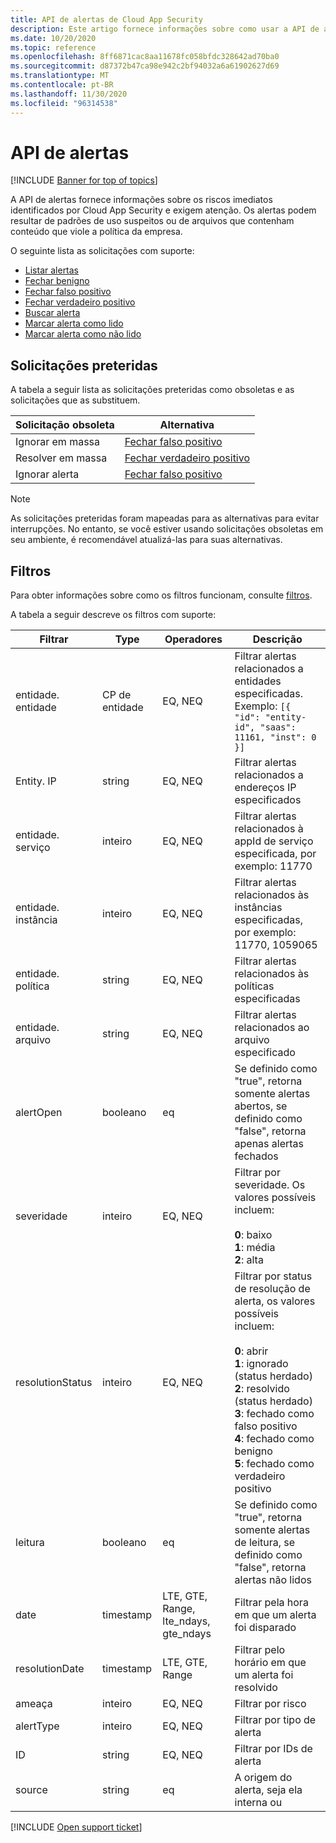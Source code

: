 ```yaml
---
title: API de alertas de Cloud App Security
description: Este artigo fornece informações sobre como usar a API de alertas.
ms.date: 10/20/2020
ms.topic: reference
ms.openlocfilehash: 8ff6871cac8aa11678fc058bfdc328642ad70ba0
ms.sourcegitcommit: d87372b47ca98e942c2bf94032a6a61902627d69
ms.translationtype: MT
ms.contentlocale: pt-BR
ms.lasthandoff: 11/30/2020
ms.locfileid: "96314538"
---
```

# <a name="alerts-api"></a>API de alertas

[!INCLUDE [Banner for top of topics](includes/banner.md)]

A API de alertas fornece informações sobre os riscos imediatos identificados por Cloud App Security e exigem atenção. Os alertas podem resultar de padrões de uso suspeitos ou de arquivos que contenham conteúdo que viole a política da empresa.

O seguinte lista as solicitações com suporte:

- [Listar alertas](api-alerts-list.md)
- [Fechar benigno](api-alerts-close-benign.md)
- [Fechar falso positivo](api-alerts-close-false-positive.md)
- [Fechar verdadeiro positivo](api-alerts-close-true-positive.md)
- [Buscar alerta](api-alerts-fetch.md)
- [Marcar alerta como lido](api-alerts-mark-read.md)
- [Marcar alerta como não lido](api-alerts-mark-unread.md)

## <a name="deprecated-requests"></a>Solicitações preteridas

A tabela a seguir lista as solicitações preteridas como obsoletas e as solicitações que as substituem.

| Solicitação obsoleta | Alternativa |
| --- | --- |
| Ignorar em massa | [Fechar falso positivo](api-alerts-close-false-positive.md) |
| Resolver em massa | [Fechar verdadeiro positivo](api-alerts-close-true-positive.md) |
| Ignorar alerta | [Fechar falso positivo](api-alerts-close-false-positive.md) |

> [!NOTE]
> As solicitações preteridas foram mapeadas para as alternativas para evitar interrupções. No entanto, se você estiver usando solicitações obsoletas em seu ambiente, é recomendável atualizá-las para suas alternativas.

## <a name="filters"></a>Filtros

Para obter informações sobre como os filtros funcionam, consulte [filtros](api-introduction.md#filters).

A tabela a seguir descreve os filtros com suporte:

| Filtrar | Type | Operadores | Descrição |
| --- | --- | --- | --- |
| entidade. entidade | CP de entidade | EQ, NEQ | Filtrar alertas relacionados a entidades especificadas. Exemplo: `[{ "id": "entity-id", "saas": 11161, "inst": 0 }]` |
| Entity. IP | string | EQ, NEQ | Filtrar alertas relacionados a endereços IP especificados |
| entidade. serviço | inteiro | EQ, NEQ | Filtrar alertas relacionados à appId de serviço especificada, por exemplo: 11770 |
| entidade. instância | inteiro | EQ, NEQ | Filtrar alertas relacionados às instâncias especificadas, por exemplo: 11770, 1059065 |
| entidade. política | string | EQ, NEQ | Filtrar alertas relacionados às políticas especificadas |
| entidade. arquivo | string | EQ, NEQ | Filtrar alertas relacionados ao arquivo especificado |
| alertOpen | booleano | eq | Se definido como "true", retorna somente alertas abertos, se definido como "false", retorna apenas alertas fechados |
| severidade | inteiro | EQ, NEQ | Filtrar por severidade. Os valores possíveis incluem:<br /><br />**0**: baixo<br />**1**: média<br/>**2**: alta |
| resolutionStatus | inteiro | EQ, NEQ | Filtrar por status de resolução de alerta, os valores possíveis incluem:<br /><br />**0**: abrir <br />**1**: ignorado (status herdado)<br />**2**: resolvido (status herdado)<br />**3**: fechado como falso positivo<br />**4**: fechado como benigno<br />**5**: fechado como verdadeiro positivo |
| leitura | booleano | eq | Se definido como "true", retorna somente alertas de leitura, se definido como "false", retorna alertas não lidos |
| date |  timestamp | LTE, GTE, Range, lte_ndays, gte_ndays | Filtrar pela hora em que um alerta foi disparado |
| resolutionDate |  timestamp | LTE, GTE, Range | Filtrar pelo horário em que um alerta foi resolvido |
| ameaça | inteiro | EQ, NEQ | Filtrar por risco |
| alertType | inteiro | EQ, NEQ | Filtrar por tipo de alerta |
| ID | string | EQ, NEQ | Filtrar por IDs de alerta |
| source | string | eq | A origem do alerta, seja ela interna ou |

[!INCLUDE [Open support ticket](includes/support.md)]
